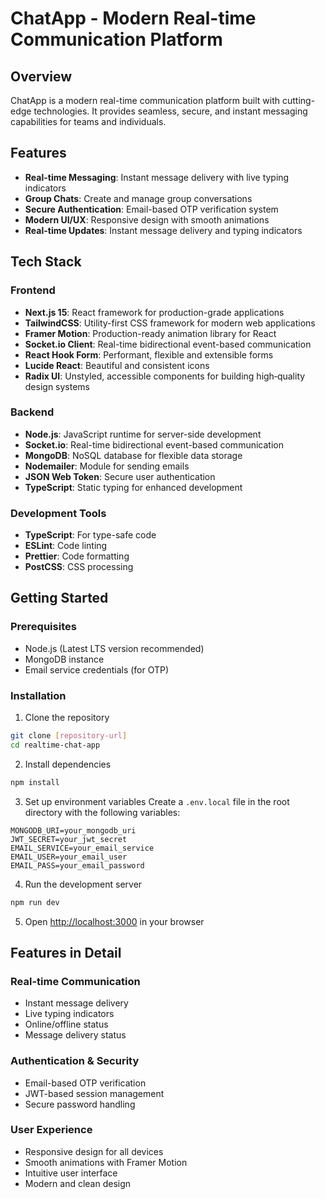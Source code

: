 # ChatApp - Modern Real-time Communication Platform

## Overview

ChatApp is a modern real-time communication platform built with cutting-edge technologies. It provides seamless, secure, and instant messaging capabilities for teams and individuals.

## Features

- **Real-time Messaging**: Instant message delivery with live typing indicators
- **Group Chats**: Create and manage group conversations
- **Secure Authentication**: Email-based OTP verification system
- **Modern UI/UX**: Responsive design with smooth animations
- **Real-time Updates**: Instant message delivery and typing indicators

## Tech Stack

### Frontend

- **Next.js 15**: React framework for production-grade applications
- **TailwindCSS**: Utility-first CSS framework for modern web applications
- **Framer Motion**: Production-ready animation library for React
- **Socket.io Client**: Real-time bidirectional event-based communication
- **React Hook Form**: Performant, flexible and extensible forms
- **Lucide React**: Beautiful and consistent icons
- **Radix UI**: Unstyled, accessible components for building high‑quality design systems

### Backend

- **Node.js**: JavaScript runtime for server-side development
- **Socket.io**: Real-time bidirectional event-based communication
- **MongoDB**: NoSQL database for flexible data storage
- **Nodemailer**: Module for sending emails
- **JSON Web Token**: Secure user authentication
- **TypeScript**: Static typing for enhanced development

### Development Tools

- **TypeScript**: For type-safe code
- **ESLint**: Code linting
- **Prettier**: Code formatting
- **PostCSS**: CSS processing

## Getting Started

### Prerequisites

- Node.js (Latest LTS version recommended)
- MongoDB instance
- Email service credentials (for OTP)

### Installation

1. Clone the repository

```bash
git clone [repository-url]
cd realtime-chat-app
```

2. Install dependencies

```bash
npm install
```

3. Set up environment variables
   Create a `.env.local` file in the root directory with the following variables:

```env
MONGODB_URI=your_mongodb_uri
JWT_SECRET=your_jwt_secret
EMAIL_SERVICE=your_email_service
EMAIL_USER=your_email_user
EMAIL_PASS=your_email_password
```

4. Run the development server

```bash
npm run dev
```

5. Open [http://localhost:3000](http://localhost:3000) in your browser

## Features in Detail

### Real-time Communication

- Instant message delivery
- Live typing indicators
- Online/offline status
- Message delivery status

### Authentication & Security

- Email-based OTP verification
- JWT-based session management
- Secure password handling

### User Experience

- Responsive design for all devices
- Smooth animations with Framer Motion
- Intuitive user interface
- Modern and clean design

<!-- ## Contributing

Contributions are welcome! Please feel free to submit a Pull Request.

## License

This project is licensed under the MIT License - see the LICENSE file for details. -->

